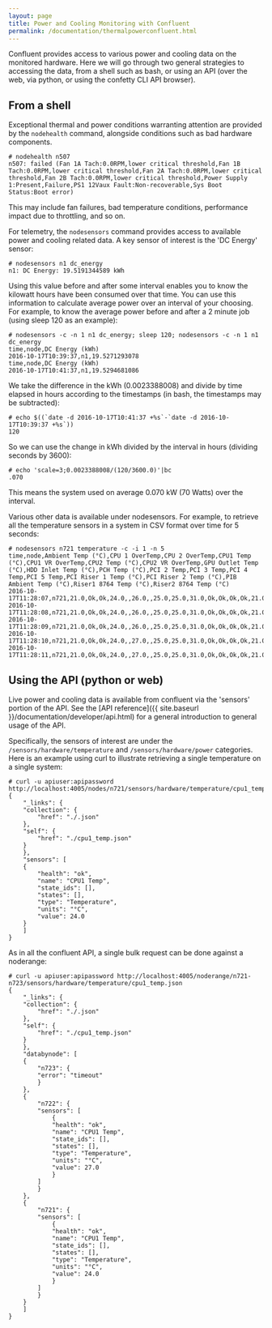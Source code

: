 ```yaml
---
layout: page
title: Power and Cooling Monitoring with Confluent
permalink: /documentation/thermalpowerconfluent.html
---
```


Confluent provides access to various power and cooling data on the monitored hardware.
Here we will go through two general strategies to accessing the data, from a shell such
as bash, or using an API (over the web, via python, or using the confetty CLI API browser).

## From a shell

Exceptional thermal and power conditions warranting attention are provided by the `nodehealth` command, alongside
conditions such as bad hardware components.

	# nodehealth n507
	n507: failed (Fan 1A Tach:0.0RPM,lower critical threshold,Fan 1B Tach:0.0RPM,lower critical threshold,Fan 2A Tach:0.0RPM,lower critical threshold,Fan 2B Tach:0.0RPM,lower critical threshold,Power Supply 1:Present,Failure,PS1 12Vaux Fault:Non-recoverable,Sys Boot Status:Boot error)

This may include fan failures, bad temperature conditions, performance impact
due to throttling, and so on.

For telemetry, the `nodesensors` command provides access to available power and
cooling related data.  A key sensor of interest is the 'DC Energy' sensor:

	# nodesensors n1 dc_energy
	n1: DC Energy: 19.5191344589 kWh

Using this value before and after some interval enables you to know the 
kilowatt hours have been consumed over that time.  You can use this information
to calculate average power over an interval of your choosing.  For example, to
know the average power before and after a 2 minute job (using sleep 120 as
an example):

	# nodesensors -c -n 1 n1 dc_energy; sleep 120; nodesensors -c -n 1 n1 dc_energy
	time,node,DC Energy (kWh)
	2016-10-17T10:39:37,n1,19.5271293078
	time,node,DC Energy (kWh)
	2016-10-17T10:41:37,n1,19.5294681086

We take the difference in the kWh (0.0023388008) and divide by time elapsed in
hours according to the timestamps (in bash, the timestamps may be subtracted):

	# echo $((`date -d 2016-10-17T10:41:37 +%s`-`date -d 2016-10-17T10:39:37 +%s`))
	120

So we can use the change in kWh divided by the interval in hours (dividing
 seconds by 3600):

	# echo 'scale=3;0.0023388008/(120/3600.0)'|bc
	.070

This means the system used on average 0.070 kW (70 Watts) over the interval.

Various other data is available under nodesensors.  For example, to retrieve
all the temperature sensors in a system in CSV format over time for 5 seconds:

	# nodesensors n721 temperature -c -i 1 -n 5
	time,node,Ambient Temp (°C),CPU 1 OverTemp,CPU 2 OverTemp,CPU1 Temp (°C),CPU1 VR OverTemp,CPU2 Temp (°C),CPU2 VR OverTemp,GPU Outlet Temp (°C),HDD Inlet Temp (°C),PCH Temp (°C),PCI 2 Temp,PCI 3 Temp,PCI 4 Temp,PCI 5 Temp,PCI Riser 1 Temp (°C),PCI Riser 2 Temp (°C),PIB Ambient Temp (°C),Riser1 8764 Temp (°C),Riser2 8764 Temp (°C)
	2016-10-17T11:28:07,n721,21.0,Ok,Ok,24.0,,26.0,,25.0,25.0,31.0,Ok,Ok,Ok,Ok,21.0,25.0,24.0,29.0,28.0
	2016-10-17T11:28:08,n721,21.0,Ok,Ok,24.0,,26.0,,25.0,25.0,31.0,Ok,Ok,Ok,Ok,21.0,25.0,24.0,29.0,28.0
	2016-10-17T11:28:09,n721,21.0,Ok,Ok,24.0,,26.0,,25.0,25.0,31.0,Ok,Ok,Ok,Ok,21.0,25.0,24.0,29.0,28.0
	2016-10-17T11:28:10,n721,21.0,Ok,Ok,24.0,,27.0,,25.0,25.0,31.0,Ok,Ok,Ok,Ok,21.0,25.0,24.0,29.0,28.0
	2016-10-17T11:28:11,n721,21.0,Ok,Ok,24.0,,27.0,,25.0,25.0,31.0,Ok,Ok,Ok,Ok,21.0,25.0,24.0,29.0,28.0



## Using the API (python or web)

Live power and cooling data is available from confluent
via the 'sensors' portion of the API.  See the
[API reference]({{ site.baseurl }}/documentation/developer/api.html)
for a general introduction to general usage of the API.

Specifically, the sensors of interest are under the `/sensors/hardware/temperature` and `/sensors/hardware/power`
categories.  Here is an example using curl to illustrate retrieving a single temperature on a single system:

	# curl -u apiuser:apipassword http://localhost:4005/nodes/n721/sensors/hardware/temperature/cpu1_temp.json
	{
	    "_links": {
		"collection": {
		    "href": "./.json"
		}, 
		"self": {
		    "href": "./cpu1_temp.json"
		}
	    }, 
	    "sensors": [
		{
		    "health": "ok", 
		    "name": "CPU1 Temp", 
		    "state_ids": [], 
		    "states": [], 
		    "type": "Temperature", 
		    "units": "°C", 
		    "value": 24.0
		}
	    ]
	}

As in all the confluent API, a single bulk request can be done against a noderange:

	# curl -u apiuser:apipassword http://localhost:4005/noderange/n721-n723/sensors/hardware/temperature/cpu1_temp.json
	{
	    "_links": {
		"collection": {
		    "href": "./.json"
		}, 
		"self": {
		    "href": "./cpu1_temp.json"
		}
	    }, 
	    "databynode": [
		{
		    "n723": {
			"error": "timeout"
		    }
		}, 
		{
		    "n722": {
			"sensors": [
			    {
				"health": "ok", 
				"name": "CPU1 Temp", 
				"state_ids": [], 
				"states": [], 
				"type": "Temperature", 
				"units": "°C", 
				"value": 27.0
			    }
			]
		    }
		}, 
		{
		    "n721": {
			"sensors": [
			    {
				"health": "ok", 
				"name": "CPU1 Temp", 
				"state_ids": [], 
				"states": [], 
				"type": "Temperature", 
				"units": "°C", 
				"value": 24.0
			    }
			]
		    }
		}
	    ]
	}



